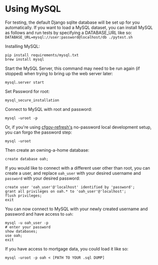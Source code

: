 # Using MySQL

For testing, the default Django sqlite database will be set up for you automatically. If you want to load a MySQL dataset, you can install MySQL as follows and run tests by specifying a DATABASE_URL like so: `DATABASE_URL=mysql://user:password@localhost/db ./pytest.sh`

Installing MySQL:
```shell
pip install requirements/mysql.txt
brew install mysql
```
Start the MySQL Server, this command may need to be run again (if stopped) when trying to bring up the web server later:
```shell
mysql.server start
```
Set Password for root:
```shell
mysql_secure_installation
```
Connect to MySQL with root and password:

```shell
mysql -uroot -p
```

Or, if you're using [cfgov-refresh's](https://github.com/cfpb/cfgov-refresh) no-password local development setup, you can forgo the password step:

```shell
mysql -uroot
```

Then create an owning-a-home database:
```shell
create database oah;
```
If you would like to connect with a different user other than root, you can create a user, and replace `oah_user` with your desired username and `password` with your desired password:
```shell
create user 'oah_user'@'localhost' identified by 'password';
grant all privileges on oah.* to 'oah_user'@'localhost';
flush privileges;
exit
```
You can now connect to MySQL with your newly created username and password and have access to `oah`:
```shell
mysql -u oah_user -p
# enter your password
show databases;
use oah;
exit
``` 

If you have access to mortgage data, you could load it like so:

```
mysql -uroot -p oah < [PATH TO YOUR .sql DUMP]
```
